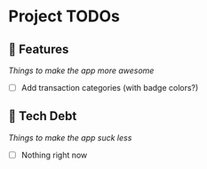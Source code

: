 # Project TODOs

## 💎 **Features**
*Things to make the app more awesome*

- [ ] Add transaction categories (with badge colors?)

## 🚧 **Tech Debt**
*Things to make the app suck less*

- [ ] Nothing right now
